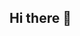 ## Hi there 👋

<!--
**MineNiteYT/MineNiteYT** is a ✨ _special_ ✨ repository because its `README.md` (this file) appears on your GitHub profile.

Here are some ideas to get you started:

- 🔭 I’m currently working on Wiitube a Wii Homebrew Project!
- 🌱 I’m currently learning C/Java/Kotlin and more!
- 👯 I’m looking to collaborate on TurboCat9999
- 💬 Ask me about anything
- 📫 How to reach me: Discord: mine_nite_real
- 😄 Pronouns: he/him
- ⚡ Fun fact: I am Programing since i'm 9 Years old
-->
